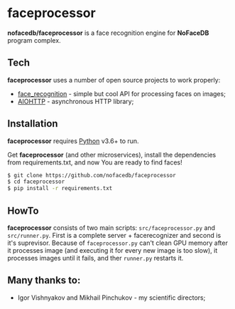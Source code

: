 # faceprocessor

**nofacedb/faceprocessor** is a face recognition engine for **NoFaceDB** program complex.

## Tech

**faceprocessor** uses a number of open source projects to work properly:
- [face_recognition](https://github.com/ageitgey/face_recognition) - simple but cool API for processing faces on images;
- [AIOHTTP](https://aiohttp.readthedocs.io/en/stable/) - asynchronous HTTP library;

## Installation

**faceprocessor** requires [Python](https://www.python.org/) v3.6+ to run.

Get **faceprocessor** (and other microservices), install the dependencies from requirements.txt, and now You are ready to find faces!

```sh
$ git clone https://github.com/nofacedb/faceprocessor
$ cd faceprocessor
$ pip install -r requirements.txt
```
## HowTo
**faceprocessor** consists of two main scripts: `src/faceprocessor.py` and `src/runner.py`. First is a complete server + facerecognizer and second is it's suprevisor. Because of `faceprocessor.py` can't clean GPU memory after it processes image (and executing it for every new image is too slow), it processes images until it fails, and ther `runner.py` restarts it.

## Many thanks to:

- Igor Vishnyakov and Mikhail Pinchukov - my scientific directors;
